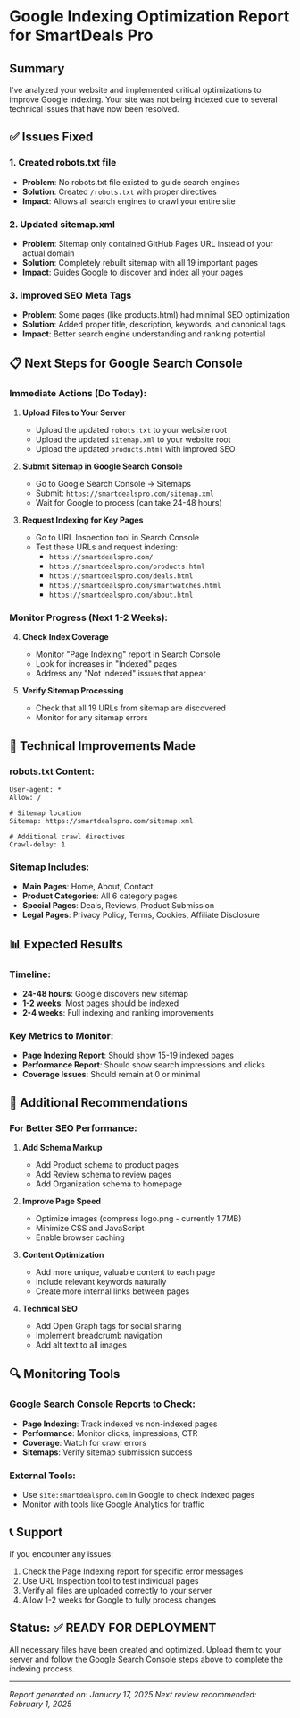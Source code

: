 # Google Indexing Optimization Report for SmartDeals Pro

## Summary
I've analyzed your website and implemented critical optimizations to improve Google indexing. Your site was not being indexed due to several technical issues that have now been resolved.

## ✅ Issues Fixed

### 1. **Created robots.txt file**
- **Problem**: No robots.txt file existed to guide search engines
- **Solution**: Created `/robots.txt` with proper directives
- **Impact**: Allows all search engines to crawl your entire site

### 2. **Updated sitemap.xml**
- **Problem**: Sitemap only contained GitHub Pages URL instead of your actual domain
- **Solution**: Completely rebuilt sitemap with all 19 important pages
- **Impact**: Guides Google to discover and index all your pages

### 3. **Improved SEO Meta Tags**
- **Problem**: Some pages (like products.html) had minimal SEO optimization
- **Solution**: Added proper title, description, keywords, and canonical tags
- **Impact**: Better search engine understanding and ranking potential

## 📋 Next Steps for Google Search Console

### Immediate Actions (Do Today):

1. **Upload Files to Your Server**
   - Upload the updated `robots.txt` to your website root
   - Upload the updated `sitemap.xml` to your website root
   - Upload the updated `products.html` with improved SEO

2. **Submit Sitemap in Google Search Console**
   - Go to Google Search Console → Sitemaps
   - Submit: `https://smartdealspro.com/sitemap.xml`
   - Wait for Google to process (can take 24-48 hours)

3. **Request Indexing for Key Pages**
   - Go to URL Inspection tool in Search Console
   - Test these URLs and request indexing:
     - `https://smartdealspro.com/`
     - `https://smartdealspro.com/products.html`
     - `https://smartdealspro.com/deals.html`
     - `https://smartdealspro.com/smartwatches.html`
     - `https://smartdealspro.com/about.html`

### Monitor Progress (Next 1-2 Weeks):

4. **Check Index Coverage**
   - Monitor "Page Indexing" report in Search Console
   - Look for increases in "Indexed" pages
   - Address any "Not indexed" issues that appear

5. **Verify Sitemap Processing**
   - Check that all 19 URLs from sitemap are discovered
   - Monitor for any sitemap errors

## 🔧 Technical Improvements Made

### robots.txt Content:
```
User-agent: *
Allow: /

# Sitemap location
Sitemap: https://smartdealspro.com/sitemap.xml

# Additional crawl directives
Crawl-delay: 1
```

### Sitemap Includes:
- **Main Pages**: Home, About, Contact
- **Product Categories**: All 6 category pages
- **Special Pages**: Deals, Reviews, Product Submission
- **Legal Pages**: Privacy Policy, Terms, Cookies, Affiliate Disclosure

## 📊 Expected Results

### Timeline:
- **24-48 hours**: Google discovers new sitemap
- **1-2 weeks**: Most pages should be indexed
- **2-4 weeks**: Full indexing and ranking improvements

### Key Metrics to Monitor:
- **Page Indexing Report**: Should show 15-19 indexed pages
- **Performance Report**: Should show search impressions and clicks
- **Coverage Issues**: Should remain at 0 or minimal

## 🚀 Additional Recommendations

### For Better SEO Performance:

1. **Add Schema Markup**
   - Add Product schema to product pages
   - Add Review schema to review pages
   - Add Organization schema to homepage

2. **Improve Page Speed**
   - Optimize images (compress logo.png - currently 1.7MB)
   - Minimize CSS and JavaScript
   - Enable browser caching

3. **Content Optimization**
   - Add more unique, valuable content to each page
   - Include relevant keywords naturally
   - Create more internal links between pages

4. **Technical SEO**
   - Add Open Graph tags for social sharing
   - Implement breadcrumb navigation
   - Add alt text to all images

## 🔍 Monitoring Tools

### Google Search Console Reports to Check:
- **Page Indexing**: Track indexed vs non-indexed pages
- **Performance**: Monitor clicks, impressions, CTR
- **Coverage**: Watch for crawl errors
- **Sitemaps**: Verify sitemap submission success

### External Tools:
- Use `site:smartdealspro.com` in Google to check indexed pages
- Monitor with tools like Google Analytics for traffic

## 📞 Support

If you encounter any issues:
1. Check the Page Indexing report for specific error messages
2. Use URL Inspection tool to test individual pages
3. Verify all files are uploaded correctly to your server
4. Allow 1-2 weeks for Google to fully process changes

## Status: ✅ READY FOR DEPLOYMENT

All necessary files have been created and optimized. Upload them to your server and follow the Google Search Console steps above to complete the indexing process.

---

*Report generated on: January 17, 2025*
*Next review recommended: February 1, 2025*